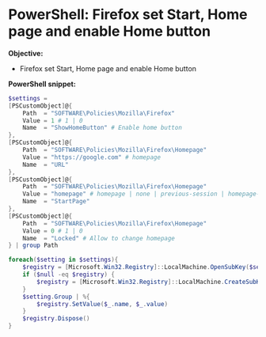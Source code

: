# PowerShell: Firefox set Start, Home page and enable Home button

<b>Objective:</b>

* Firefox set Start, Home page and enable Home button

<b>PowerShell snippet:</b>

```powershell
$settings = 
[PSCustomObject]@{
    Path  = "SOFTWARE\Policies\Mozilla\Firefox"
    Value = 1 # 1 | 0
    Name  = "ShowHomeButton" # Enable home button
},
[PSCustomObject]@{
    Path  = "SOFTWARE\Policies\Mozilla\Firefox\Homepage"
    Value = "https://google.com" # homepage
    Name  = "URL"
},
[PSCustomObject]@{
    Path  = "SOFTWARE\Policies\Mozilla\Firefox\Homepage"
    Value = "homepage" # homepage | none | previous-session | homepage-locked
    Name  = "StartPage"
},
[PSCustomObject]@{
    Path  = "SOFTWARE\Policies\Mozilla\Firefox\Homepage"
    Value = 0 # 1 | 0
    Name  = "Locked" # Allow to change homepage
} | group Path

foreach($setting in $settings){
    $registry = [Microsoft.Win32.Registry]::LocalMachine.OpenSubKey($setting.Name, $true)
    if ($null -eq $registry) {
        $registry = [Microsoft.Win32.Registry]::LocalMachine.CreateSubKey($setting.Name, $true)
    }
    $setting.Group | %{
        $registry.SetValue($_.name, $_.value)
    }
    $registry.Dispose()
}
```
